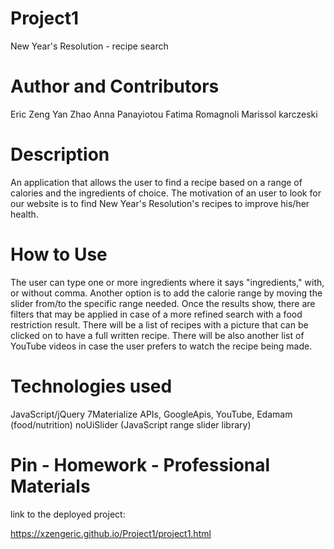 # Project1
New Year's Resolution - recipe search

# Author and Contributors
Eric Zeng
Yan Zhao
Anna Panayiotou
Fatima Romagnoli
Marissol karczeski

# Description
An application that allows the user to find a recipe based on a range of calories and the ingredients of choice.
The motivation of an user to look for our website is to find New Year's Resolution's recipes to improve his/her health.

# How to Use
The user can type one or more ingredients where it says "ingredients," with, or without comma. Another option is to add the calorie range by moving the slider from/to the specific range needed.
Once the results show, there are filters that may be applied in case of a more refined search with a food restriction result. There will be a list of recipes with a picture that can be clicked on to have a full written recipe. There will be also another list of YouTube videos in case the user prefers to watch the recipe being made.

# Technologies used
JavaScript/jQuery
7Materialize
APIs, GoogleApis, YouTube, Edamam (food/nutrition)
noUiSlider (JavaScript range slider library)

# Pin - Homework - Professional Materials
link to the deployed project:

https://xzengeric.github.io/Project1/project1.html

